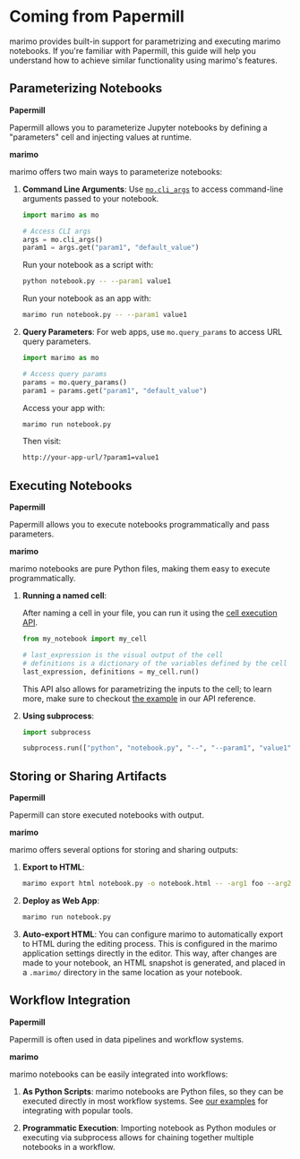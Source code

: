 # Coming from Papermill

marimo provides built-in support for parametrizing and executing marimo
notebooks. If you're familiar with Papermill, this guide will help you
understand how to achieve similar functionality using marimo's features.

## Parameterizing Notebooks

**Papermill**

Papermill allows you to parameterize Jupyter notebooks by defining a "parameters" cell
and injecting values at runtime.

**marimo**

marimo offers two main ways to parameterize notebooks:

1. **Command Line Arguments**:
   Use [`mo.cli_args`](../../api/cli_args.md) to access command-line arguments passed to your notebook.

   ```python
   import marimo as mo

   # Access CLI args
   args = mo.cli_args()
   param1 = args.get("param1", "default_value")
   ```

   Run your notebook as a script with:

   ```bash
   python notebook.py -- --param1 value1
   ```

   Run your notebook as an app with:

   ```bash
   marimo run notebook.py -- --param1 value1
   ```

2. **Query Parameters**:
   For web apps, use `mo.query_params` to access URL query parameters.

   ```python
   import marimo as mo

   # Access query params
   params = mo.query_params()
   param1 = params.get("param1", "default_value")
   ```

   Access your app with:

   ```bash
   marimo run notebook.py
   ```

   Then visit:

   ```bash
   http://your-app-url/?param1=value1
   ```

## Executing Notebooks

**Papermill**

Papermill allows you to execute notebooks programmatically and pass parameters.

**marimo**

marimo notebooks are pure Python files, making them easy to execute
programmatically.

1. **Running a named cell**:

   After naming a cell in your file, you can run it using the
   [cell execution API](../../api/cell.md#marimo.Cell.run).

   ```python
   from my_notebook import my_cell

   # last_expression is the visual output of the cell
   # definitions is a dictionary of the variables defined by the cell
   last_expression, definitions = my_cell.run()
   ```

   This API also allows for parametrizing the inputs to the cell; to learn more,
   make sure to checkout [the example](../../api/cell.md#marimo.Cell.run) in our API reference.

2. **Using subprocess**:

   ```python
   import subprocess

   subprocess.run(["python", "notebook.py", "--", "--param1", "value1"])
   ```

## Storing or Sharing Artifacts

**Papermill**

Papermill can store executed notebooks with output.

**marimo**

marimo offers several options for storing and sharing outputs:

1. **Export to HTML**:

   ```bash
   marimo export html notebook.py -o notebook.html -- -arg1 foo --arg2 bar
   ```

2. **Deploy as Web App**:

   ```bash
   marimo run notebook.py
   ```

3. **Auto-export HTML**:
   You can configure marimo to automatically export to HTML during the editing process.
   This is configured in the marimo application settings directly in the editor.
   This way, after changes are made to your notebook, an HTML snapshot is generated,
   and placed in a `.marimo/` directory in the same location as your notebook.

## Workflow Integration

**Papermill**

Papermill is often used in data pipelines and workflow systems.

**marimo**

marimo notebooks can be easily integrated into workflows:

1. **As Python Scripts**:
   marimo notebooks are Python files, so they can be executed directly in most workflow systems.
   See [our examples](https://github.com/marimo-team/marimo/tree/main/examples) for integrating with
   popular tools.

2. **Programmatic Execution**:
   Importing notebook as Python modules or executing via subprocess allows for chaining together multiple notebooks in a workflow.
